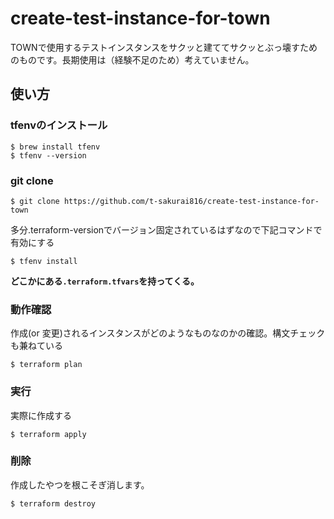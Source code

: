 # create-test-instance-for-town

TOWNで使用するテストインスタンスをサクッと建ててサクッとぶっ壊すためのものです。長期使用は（経験不足のため）考えていません。

## 使い方

###  tfenvのインストール

```
$ brew install tfenv
$ tfenv --version
```

### git clone

```
$ git clone https://github.com/t-sakurai816/create-test-instance-for-town
```

多分.terraform-versionでバージョン固定されているはずなので下記コマンドで有効にする

```
$ tfenv install
```

**どこかにある`.terraform.tfvars`を持ってくる。**

### 動作確認

作成(or 変更)されるインスタンスがどのようなものなのかの確認。構文チェックも兼ねている

```
$ terraform plan
```

### 実行

実際に作成する

```
$ terraform apply
```

### 削除

作成したやつを根こそぎ消します。

```
$ terraform destroy
```